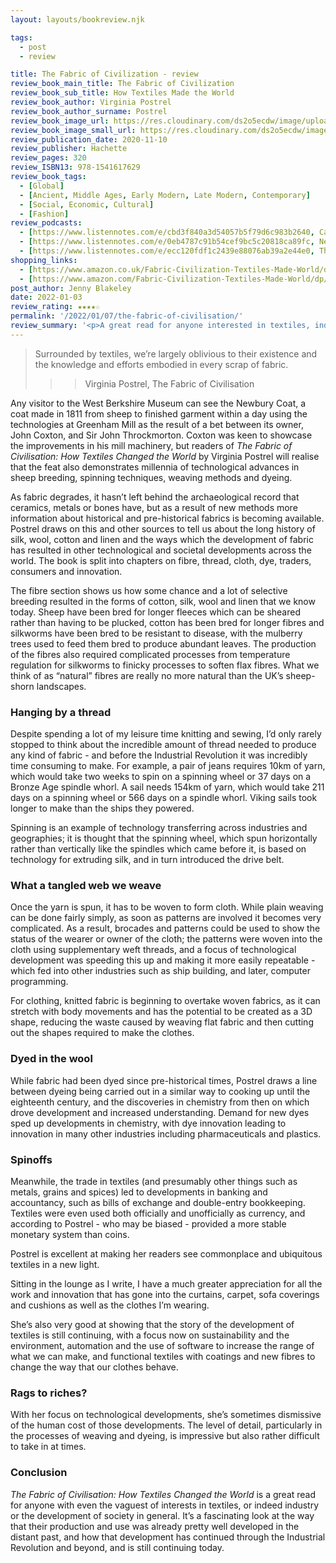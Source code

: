 ```yaml
---
layout: layouts/bookreview.njk

tags:
  - post
  - review

title: The Fabric of Civilization - review
review_book_main_title: The Fabric of Civilization
review_book_sub_title: How Textiles Made the World
review_book_author: Virginia Postrel
review_book_author_surname: Postrel
review_book_image_url: https://res.cloudinary.com/ds2o5ecdw/image/upload/acovers/1541617622.02._SCL_.jpg
review_book_image_small_url: https://res.cloudinary.com/ds2o5ecdw/image/upload/acovers/1541617622.02._SCM_.jpg
review_publication_date: 2020-11-10
review_publisher: Hachette
review_pages: 320
review_ISBN13: 978-1541617629
review_book_tags:
  - [Global]
  - [Ancient, Middle Ages, Early Modern, Late Modern, Contemporary]
  - [Social, Economic, Cultural]
  - [Fashion]
review_podcasts:
  - [https://www.listennotes.com/e/cbd3f840a3d54057b5f79d6c983b2640, Cato Daily Podcast, The Fabric of Civilization How Textiles Made the World]
  - [https://www.listennotes.com/e/0eb4787c91b54cef9bc5c20818ca89fc, New Books Network, Virginia Postrel ‘The Fabric of Civilization How Textiles Made the World‘ (Basic Books 2020)]
  - [https://www.listennotes.com/e/ecc120fdf1c2439e88076ab39a2e44e0, The Woven Road, Episode 28 The Fabric of Civilization Interview with Virginia Postrel]
shopping_links:
  - [https://www.amazon.co.uk/Fabric-Civilization-Textiles-Made-World/dp/1541617622/, Amazon UK, Amazon UK book link]
  - [https://www.amazon.com/Fabric-Civilization-Textiles-Made-World/dp/1541617622/, Amazon US, Amazon US book link]
post_author: Jenny Blakeley
date: 2022-01-03
review_rating: ★★★★☆
permalink: '/2022/01/07/the-fabric-of-civilisation/'
review_summary: '<p>A great read for anyone interested in textiles, industry or society, The Fabric of Civilisation brings into focus the technological developments in textiles: fibres, yarns, cloths and dyeing.</p><p>The book spins a thread leading from prehistory to the near future, showing the interwoven technologies and developments from different civilisations across the world.</p>'
---
```

> Surrounded by textiles, we’re largely oblivious to their existence and the knowledge and efforts embodied in every scrap of fabric.
>>> Virginia Postrel, The Fabric of Civilisation

Any visitor to the West Berkshire Museum can see the Newbury Coat, a coat made in 1811 from sheep to finished garment within a day using the technologies at Greenham Mill as the result of a bet between its owner, John Coxton, and Sir John Throckmorton. Coxton was keen to showcase the improvements in his mill machinery, but readers of *The Fabric of Civilisation: How Textiles Changed the World* by Virginia Postrel will realise that the feat also demonstrates millennia of technological advances in sheep breeding, spinning techniques, weaving methods and dyeing. 

As fabric degrades, it hasn’t left behind the archaeological record that ceramics, metals or bones have, but as a result of new methods more information about historical and pre-historical fabrics is becoming available. Postrel draws on this and other sources to tell us about the long history of silk, wool, cotton and linen and the ways which the development of fabric has resulted in other technological and societal developments across the world. The book is split into chapters on fibre, thread, cloth, dye, traders, consumers and innovation.

The fibre section shows us how some chance and a lot of selective breeding resulted in the forms of cotton, silk, wool and linen that we know today. Sheep have been bred for longer fleeces which can be sheared rather than having to be plucked, cotton has been bred for longer fibres and silkworms have been bred to be resistant to disease, with the mulberry trees used to feed them bred to produce abundant leaves. The production of the fibres also required complicated processes from temperature regulation for silkworms to finicky processes to soften flax fibres. What we think of as “natural” fibres are really no more natural than the UK’s sheep-shorn landscapes.

### Hanging by a thread

Despite spending a lot of my leisure time knitting and sewing, I’d only rarely stopped to think about the incredible amount of thread needed to produce any kind of fabric - and before the Industrial Revolution it was incredibly time consuming to make. For example, a pair of jeans requires 10km of yarn, which would take two weeks to spin on a spinning wheel or 37 days on a Bronze Age spindle whorl. A sail needs 154km of yarn, which would take 211 days on a spinning wheel or 566 days on a spindle whorl. Viking sails took longer to make than the ships they powered.

Spinning is an example of technology transferring across industries and geographies; it is thought that the spinning wheel, which spun horizontally rather than vertically like the spindles which came before it, is based on technology for extruding silk, and in turn introduced the drive belt.

### What a tangled web we weave

Once the yarn is spun, it has to be woven to form cloth. While plain weaving can be done fairly simply, as soon as patterns are involved it becomes very complicated. As a result, brocades and patterns could be used to show the status of the wearer or owner of the cloth; the patterns were woven into the cloth using supplementary weft threads, and a focus of technological development was speeding this up and making it more easily repeatable - which fed into other industries such as ship building, and later, computer programming.

For clothing, knitted fabric is beginning to overtake woven fabrics, as it can stretch with body movements and has the potential to be created as a 3D shape, reducing the waste caused by weaving flat fabric and then cutting out the shapes required to make the clothes.

### Dyed in the wool

While fabric had been dyed since pre-historical times, Postrel draws a line between dyeing being carried out in a similar way to cooking up until the eighteenth century, and the discoveries in chemistry from then on which drove development and increased understanding. Demand for new dyes sped up developments in chemistry, with dye innovation leading to innovation in many other industries including pharmaceuticals and plastics. 


### Spinoffs

Meanwhile, the trade in textiles (and presumably other things such as metals, grains and spices) led to developments in banking and accountancy, such as bills of exchange and double-entry bookkeeping. Textiles were even used both officially and unofficially as currency, and according to Postrel - who may be biased - provided a more stable monetary system than coins. 

Postrel is excellent at making her readers see commonplace and ubiquitous textiles in a new light.

Sitting in the lounge as I write, I have a much greater appreciation for all the work and innovation that has gone into the curtains, carpet, sofa coverings and cushions as well as the clothes I’m wearing.

She’s also very good at showing that the story of the development of textiles is still continuing, with a focus now on sustainability and the environment, automation and the use of software to increase the range of what we can make, and functional textiles with coatings and new fibres to change the way that our clothes behave.

### Rags to riches?

With her focus on technological developments, she’s sometimes dismissive of the human cost of those developments. The level of detail, particularly in the processes of weaving and dyeing, is impressive but also rather difficult to take in at times.  


### Conclusion

*The Fabric of Civilisation: How Textiles Changed the World* is a great read for anyone with even the vaguest of interests in textiles, or indeed industry or the development of society in general. It’s a fascinating look at the way that their production and use was already pretty well developed in the distant past, and how that development has continued through the Industrial Revolution and beyond, and is still continuing today.